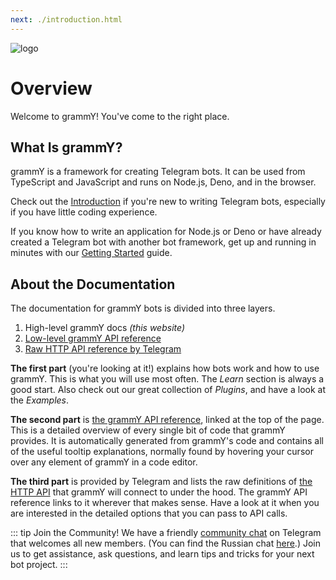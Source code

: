 ```yaml
---
next: ./introduction.html
---
```


![logo](/grammY.png)

# Overview

Welcome to grammY!
You've come to the right place.

## What Is grammY?

grammY is a framework for creating Telegram bots.
It can be used from TypeScript and JavaScript and runs on Node.js, Deno, and in the browser.

Check out the [Introduction](./introduction.html) if you're new to writing Telegram bots, especially if you have little coding experience.

If you know how to write an application for Node.js or Deno or have already created a Telegram bot with another bot framework, get up and running in minutes with our [Getting Started](./getting-started.html) guide.

## About the Documentation

The documentation for grammY bots is divided into three layers.

1. High-level grammY docs _(this website)_
2. [Low-level grammY API reference](https://doc.deno.land/https://deno.land/x/grammy/mod.ts)
3. [Raw HTTP API reference by Telegram](https://core.telegram.org/bots/api)

**The first part** (you're looking at it!) explains how bots work and how to use grammY.
This is what you will use most often.
The _Learn_ section is always a good start.
Also check out our great collection of _Plugins_, and have a look at the _Examples_.

**The second part** is [the grammY API reference](https://doc.deno.land/https://deno.land/x/grammy/mod.ts), linked at the top of the page.
This is a detailed overview of every single bit of code that grammY provides.
It is automatically generated from grammY's code and contains all of the useful tooltip explanations, normally found by hovering your cursor over any element of grammY in a code editor.

**The third part** is provided by Telegram and lists the raw definitions of [the HTTP API](https://core.telegram.org/bots/api) that grammY will connect to under the hood.
The grammY API reference links to it wherever that makes sense.
Have a look at it when you are interested in the detailed options that you can pass to API calls.

::: tip Join the Community!
We have a friendly [community chat](https://t.me/grammyjs) on Telegram that welcomes all new members. (You can find the Russian chat [here](https://t.me/grammyjs_ru).)
Join us to get assistance, ask questions, and learn tips and tricks for your next bot project.
:::
